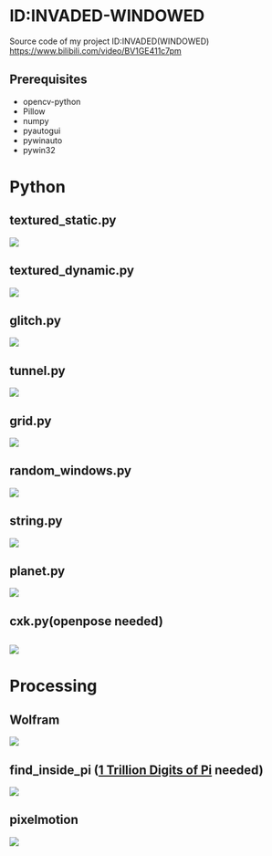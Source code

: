 # ID:INVADED-WINDOWED
Source code of my project ID:INVADED(WINDOWED) https://www.bilibili.com/video/BV1GE411c7pm
## Prerequisites
- opencv-python
- Pillow
- numpy
- pyautogui
- pywinauto
- pywin32
## 

# Python
## textured_static.py
![](demo/mask_static.gif)
## textured_dynamic.py
![](demo/mask_dynamic.gif)
## glitch.py
![](demo/glitch.gif)
## tunnel.py
![](demo/tunnel.gif)
## grid.py
![](demo/grid.gif)
## random_windows.py
![](demo/random.gif)
## string.py
![](demo/string.gif)
## planet.py
![](demo/planet.gif)
## cxk.py(openpose needed)
![](demo/cxk.gif)
------
# Processing
## Wolfram
![](demo/wofram.gif)
## find_inside_pi ([1 Trillion Digits of Pi](https://archive.org/download/pi_dec_1t) needed)
![](demo/find_inside_pi.gif)
## pixelmotion
![](demo/pixelmotion.gif)
